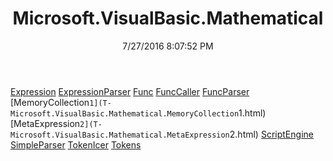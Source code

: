 ﻿---
title: Microsoft.VisualBasic.Mathematical
date: 7/27/2016 8:07:52 PM
---

[Expression](T-Microsoft.VisualBasic.Mathematical.Expression.html)
[ExpressionParser](T-Microsoft.VisualBasic.Mathematical.ExpressionParser.html)
[Func](T-Microsoft.VisualBasic.Mathematical.Func.html)
[FuncCaller](T-Microsoft.VisualBasic.Mathematical.FuncCaller.html)
[FuncParser](T-Microsoft.VisualBasic.Mathematical.FuncParser.html)
[MemoryCollection`1](T-Microsoft.VisualBasic.Mathematical.MemoryCollection`1.html)
[MetaExpression`2](T-Microsoft.VisualBasic.Mathematical.MetaExpression`2.html)
[ScriptEngine](T-Microsoft.VisualBasic.Mathematical.ScriptEngine.html)
[SimpleParser](T-Microsoft.VisualBasic.Mathematical.SimpleParser.html)
[TokenIcer](T-Microsoft.VisualBasic.Mathematical.TokenIcer.html)
[Tokens](T-Microsoft.VisualBasic.Mathematical.Tokens.html)
